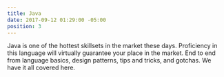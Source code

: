 ```yaml
---
title: Java
date: 2017-09-12 01:29:00 -05:00
position: 3
---
```


Java is one of the hottest skillsets in the market these days. Proficiency in this language will virtually guarantee your place in the market. End to end from language basics, design patterns, tips and tricks, and gotchas. We have it all covered here.